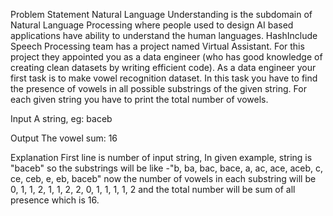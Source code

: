 Problem Statement
Natural Language Understanding is the subdomain of Natural Language Processing where people
used to design AI based applications have ability to understand the human languages. HashInclude
Speech Processing team has a project named Virtual Assistant. For this project they appointed you
as a data engineer (who has good knowledge of creating clean datasets by writing efficient code).
As a data engineer your first task is to make vowel recognition dataset. In this task you have to find
the presence of vowels in all possible substrings of the given string. For each given string you have
to print the total number of vowels.

Input
A string, eg: baceb

Output
The vowel sum: 16

Explanation
First line is number of input string, In given example, string is "baceb" so the substrings will be
like -"b, ba, bac, bace, a, ac, ace, aceb, c, ce, ceb, e, eb, baceb" now the number of vowels in
each substring will be 0, 1, 1, 2, 1, 1, 2, 2, 0, 1, 1, 1, 1, 2 and the total number will be sum of all
presence which is 16.
